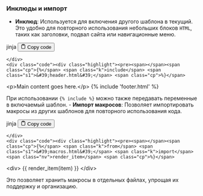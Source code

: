 <h3><strong>Инклюды и импорт</strong></h3>
<!--{% raw %}-->
<ul>
<li><strong>Инклюд</strong>: Используется для включения другого шаблона в текущий.
Это удобно для повторного использования небольших блоков <code>HTML</code>,
таких как заголовки, подвал сайта или навигационные меню.</li>
</ul>
<div class="code-element">
    <div class="lang-line">
        <text>jinja</text>
        <button class="copy-button"
        onclick="copyCode(this)">
    <svg stroke="currentColor"
         fill="none"
         stroke-width="2"
         viewBox="0 0 24 24"
         stroke-linecap="round"
         stroke-linejoin="round"
         class="h-4 w-4"
         height="1em"
         width="1em"
         xmlns="http://www.w3.org/2000/svg">
        <path d="M16 4h2a2 2 0 0 1 2 2v14a2 2 0 0 1-2 2H6a2 2 0 0 1-2-2V6a2 2 0 0 1 2-2h2"></path>
        <rect x="8" y="2" width="8" height="4" rx="1" ry="1"></rect>
    </svg>
    <text>Copy code</text>
</button>

    </div>
    <div class="code"><div class="highlight"><pre><span></span><span class="cp">{%</span> <span class="k">include</span> <span class="s1">&#39;header.html&#39;</span> <span class="cp">%}</span>
<span class="x">&lt;p&gt;Main content goes here.&lt;/p&gt;</span>
<span class="cp">{%</span> <span class="k">include</span> <span class="s1">&#39;footer.html&#39;</span> <span class="cp">%}</span>
</pre></div></div>
</div>
<p>При использовании <code>{% include %}</code> можно также передавать переменные в включаемый шаблон.
  - <strong>Импорт макросов</strong>: Позволяет импортировать макросы из других шаблонов для повторного использования кода.</p>
<div class="code-element">
    <div class="lang-line">
        <text>jinja</text>
        <button class="copy-button"
        onclick="copyCode(this)">
    <svg stroke="currentColor"
         fill="none"
         stroke-width="2"
         viewBox="0 0 24 24"
         stroke-linecap="round"
         stroke-linejoin="round"
         class="h-4 w-4"
         height="1em"
         width="1em"
         xmlns="http://www.w3.org/2000/svg">
        <path d="M16 4h2a2 2 0 0 1 2 2v14a2 2 0 0 1-2 2H6a2 2 0 0 1-2-2V6a2 2 0 0 1 2-2h2"></path>
        <rect x="8" y="2" width="8" height="4" rx="1" ry="1"></rect>
    </svg>
    <text>Copy code</text>
</button>

    </div>
    <div class="code"><div class="highlight"><pre><span></span><span class="cp">{%</span> <span class="k">from</span> <span class="s1">&#39;macros.html&#39;</span> <span class="k">import</span> <span class="nv">render_item</span> <span class="cp">%}</span>
<span class="x">&lt;div&gt;</span>
<span class="x">    </span><span class="cp">{{</span> <span class="nv">render_item</span><span class="o">(</span><span class="nv">item</span><span class="o">)</span> <span class="cp">}}</span>
<span class="x">&lt;/div&gt;</span>
</pre></div></div>
</div>
<p>Это позволяет хранить макросы в отдельных файлах, упрощая их поддержку и организацию.</p>
<!--{% endraw %}-->